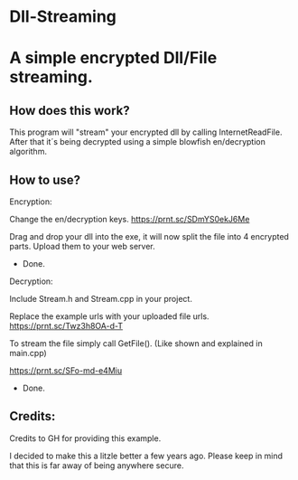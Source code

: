 # Dll-Streaming

# A simple encrypted Dll/File streaming.

## How does this work?

This program will "stream" your encrypted dll by calling InternetReadFile.
After that it´s being decrypted using a simple blowfish en/decryption algorithm.

## How to use?

Encryption: 

Change the en/decryption keys. 
https://prnt.sc/SDmYS0ekJ6Me

Drag and drop your dll into the exe, it will now split the file into 4 encrypted parts. Upload them to your web server. 
 - Done.

Decryption:

Include Stream.h and Stream.cpp in your project.

Replace the example urls with your uploaded file urls.
https://prnt.sc/Twz3h8OA-d-T

To stream the file simply call GetFile(). (Like shown and explained in main.cpp)

https://prnt.sc/SFo-md-e4Miu

- Done.


## Credits:

Credits to GH for providing this example.

I decided to make this a litzle better a few years ago. Please keep in mind that this is far away of being anywhere secure. 
